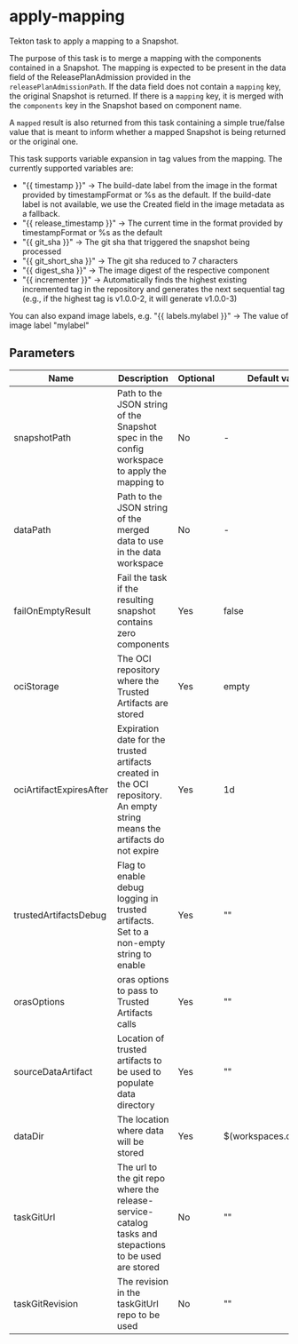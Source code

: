 # apply-mapping

Tekton task to apply a mapping to a Snapshot.

The purpose of this task is to merge a mapping with the components contained in a Snapshot.
The mapping is expected to be present in the data field of the ReleasePlanAdmission provided in
the `releasePlanAdmissionPath`. If the data field does not contain a `mapping` key, the original
Snapshot is returned. If there is a `mapping` key, it is merged with the `components` key in the
Snapshot based on component name.

A `mapped` result is also returned from this task containing a simple true/false value that is
meant to inform whether a mapped Snapshot is being returned or the original one.

This task supports variable expansion in tag values from the mapping. The currently supported variables are:
* "{{ timestamp }}" -> The build-date label from the image in the format provided by timestampFormat or %s as the default.
  If the build-date label is not available, we use the Created field in the image metadata as a fallback.
* "{{ release_timestamp }}" -> The current time in the format provided by timestampFormat or %s as the default
* "{{ git_sha }}" -> The git sha that triggered the snapshot being processed
* "{{ git_short_sha }}" -> The git sha reduced to 7 characters
* "{{ digest_sha }}" -> The image digest of the respective component
* "{{ incrementer }}" -> Automatically finds the highest existing incremented tag in the
  repository and generates the next sequential tag (e.g., if the highest tag is v1.0.0-2, it will generate v1.0.0-3)

You can also expand image labels, e.g. "{{ labels.mylabel }}" -> The value of image label "mylabel"

## Parameters

| Name                    | Description                                                                                                                | Optional | Default value           |
|-------------------------|----------------------------------------------------------------------------------------------------------------------------|----------|-------------------------|
| snapshotPath            | Path to the JSON string of the Snapshot spec in the config workspace to apply the mapping to                               | No       | -                       |
| dataPath                | Path to the JSON string of the merged data to use in the data workspace                                                    | No       | -                       |
| failOnEmptyResult       | Fail the task if the resulting snapshot contains zero components                                                           | Yes      | false                   |
| ociStorage              | The OCI repository where the Trusted Artifacts are stored                                                                  | Yes      | empty                   |
| ociArtifactExpiresAfter | Expiration date for the trusted artifacts created in the OCI repository. An empty string means the artifacts do not expire | Yes      | 1d                      |
| trustedArtifactsDebug   | Flag to enable debug logging in trusted artifacts. Set to a non-empty string to enable                                     | Yes      | ""                      |
| orasOptions             | oras options to pass to Trusted Artifacts calls                                                                            | Yes      | ""                      |
| sourceDataArtifact      | Location of trusted artifacts to be used to populate data directory                                                        | Yes      | ""                      |
| dataDir                 | The location where data will be stored                                                                                     | Yes      | $(workspaces.data.path) |
| taskGitUrl              | The url to the git repo where the release-service-catalog tasks and stepactions to be used are stored                      | No       | ""                      |
| taskGitRevision         | The revision in the taskGitUrl repo to be used                                                                             | No       | ""                      |
